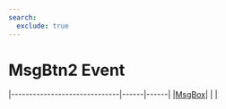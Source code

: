 ```yaml
---
search:
  exclude: true
---
```


<h1 class="heading"><span class="name">MsgBtn2 Event</span></h1>

|------------------------------|------|------|
|[MsgBox](../objects/msgbox.md)|&nbsp;|&nbsp;|
